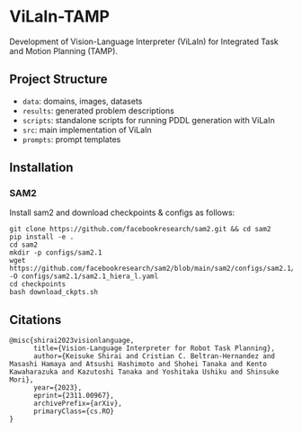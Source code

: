 # ViLaIn-TAMP
Development of Vision-Language Interpreter (ViLaIn) for Integrated Task and Motion Planning (TAMP).

## Project Structure

- `data`: domains, images, datasets
- `results`: generated problem descriptions
- `scripts`: standalone scripts for running PDDL generation with ViLaIn
- `src`: main implementation of ViLaIn
- `prompts`: prompt templates


## Installation

### SAM2
Install sam2 and download checkpoints & configs as follows:
```
git clone https://github.com/facebookresearch/sam2.git && cd sam2
pip install -e .
cd sam2
mkdir -p configs/sam2.1
wget https://github.com/facebookresearch/sam2/blob/main/sam2/configs/sam2.1/sam2.1_hiera_l.yaml -O configs/sam2.1/sam2.1_hiera_l.yaml
cd checkpoints
bash download_ckpts.sh
```


## Citations
```
@misc{shirai2023visionlanguage,
      title={Vision-Language Interpreter for Robot Task Planning}, 
      author={Keisuke Shirai and Cristian C. Beltran-Hernandez and Masashi Hamaya and Atsushi Hashimoto and Shohei Tanaka and Kento Kawaharazuka and Kazutoshi Tanaka and Yoshitaka Ushiku and Shinsuke Mori},
      year={2023},
      eprint={2311.00967},
      archivePrefix={arXiv},
      primaryClass={cs.RO}
}
```
